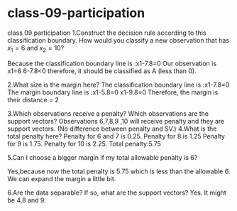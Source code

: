 # class-09-participation
class 09 participation
1.Construct the decision rule according to this classification boundary. How would you classify a new observation that has $x_1=6$ and $x_2=10$?

Because the classification boundary line is :x1-7.8=0
Our observation is x1=6 6-7.8<0 therefore, it should be classified as A (less than 0). 

2.What size is the margin here?
The classification boundary line is :x1-7.8=0
The margin boundary line is :x1-5.8=0  x1-9.8=0 
Therefore, the margin is their distance = 2

3.Which observations receive a penalty? Which observations are the support vectors?
Observations 6,7,8,9 ,10 will receive penalty and they are support vectors.
(No difference between penalty and SV.)
4.What is the total penalty here?
Penalty for 6 and 7 is 0.25.
Penalty for 8 is 1.25
Penalty for 9 is 1.75.
Penalty for 10 is 2.25.
Total penalty:5.75


5.Can I choose a bigger margin if my total allowable penalty is 6?

Yes,because now the total penalty is 5.75 which is less than the allowable 6. We can expand the margin a little bit.


6.Are the data separable? If so, what are the support vectors?
Yes. It might be 4,8 and 9.
